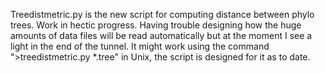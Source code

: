 Treedistmetric.py is the new script for computing distance between phylo trees. 
Work in hectic progress. Having trouble designing how the huge amounts of data files will be 
read automatically but at the moment I see a light in the end of the tunnel. It might work
using the command ">treedistmetric.py *.tree" in Unix, the script is designed for it as to date.



